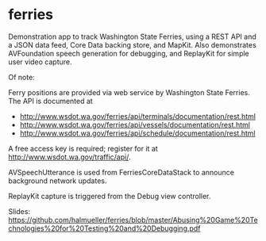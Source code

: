 # ferries

Demonstration app to track Washington State Ferries, using a REST API and a JSON data feed, 
Core Data backing store, and MapKit. Also demonstrates AVFoundation speech generation for 
debugging, and ReplayKit for simple user video capture.

Of note:

Ferry positions are provided via web service by Washington State Ferries. The API is documented at
* http://www.wsdot.wa.gov/ferries/api/terminals/documentation/rest.html
* http://www.wsdot.wa.gov/ferries/api/vessels/documentation/rest.html
* http://www.wsdot.wa.gov/ferries/api/schedule/documentation/rest.html

A free access key is required; register for it at http://www.wsdot.wa.gov/traffic/api/.

AVSpeechUtterance is used from FerriesCoreDataStack to announce background network updates.

ReplayKit capture is triggered from the Debug view controller.

Slides: https://github.com/halmueller/ferries/blob/master/Abusing%20Game%20Technologies%20for%20Testing%20and%20Debugging.pdf





